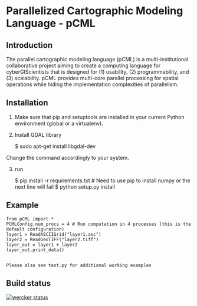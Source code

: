 Parallelized Cartographic Modeling Language - pCML
===

Introduction
---
The parallel cartographic modeling language (pCML) is a multi-institutional collaborative project 
aiming to create a computing language for cyberGIScientists that is designed for
(1) usability, (2) programmability, and (3) scalability. pCML provides multi-core parallel
processing for spatial operations while hiding the implementation complexities of parallelism.

Installation
---
1. Make sure that pip and setuptools are installed in your current Python environment (global or a virtualenv).
2. Install GDAL library

    $ sudo apt-get install libgdal-dev

Change the command accordingly to your system.

3. run

    $ pip install -r requirements.txt # Need to use pip to install numpy or the next line will fail
    $ python setup.py install

Example
---

    from pCML import *
    PCMLConfig.num_procs = 4 # Run computation in 4 processes (this is the default configuration)
    layer1 = ReadASCIIGrid("layer1.asc")
    layer2 = ReadGeoTIFF("layer2.tiff")
    layer_out = layer1 + layer2
    layer_out.print_data()


    Please also see test.py for additional working examples

Build status
---
[![wercker status](https://app.wercker.com/status/99dd16339b190c2ab04db505fa7af57a/m "wercker status")](https://app.wercker.com/project/bykey/99dd16339b190c2ab04db505fa7af57a)
